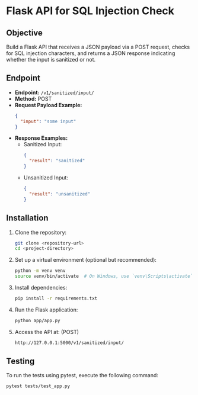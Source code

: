 # Flask API for SQL Injection Check

## Objective

Build a Flask API that receives a JSON payload via a POST request, checks for SQL injection characters, and returns a JSON response indicating whether the input is sanitized or not.

## Endpoint

- **Endpoint:** `/v1/sanitized/input/`
- **Method:** POST
- **Request Payload Example:**
  ```json
  {
    "input": "some input"
  }
  ```
- **Response Examples:**
  - Sanitized Input:
    ```json
    {
      "result": "sanitized"
    }
    ```
  - Unsanitized Input:
    ```json
    {
      "result": "unsanitized"
    }
    ```

## Installation

1. Clone the repository:
   ```bash
   git clone <repository-url>
   cd <project-directory>
   ```

2. Set up a virtual environment (optional but recommended):
   ```bash
   python -m venv venv
   source venv/bin/activate  # On Windows, use `venv\Scripts\activate`
   ```

3. Install dependencies:
   ```bash
   pip install -r requirements.txt
   ```

4. Run the Flask application:
   ```bash
   python app/app.py
   ```

5. Access the API at: (POST)
    ```bash
    http://127.0.0.1:5000/v1/sanitized/input/
    ``` 

## Testing

To run the tests using pytest, execute the following command:
```bash
pytest tests/test_app.py
```

